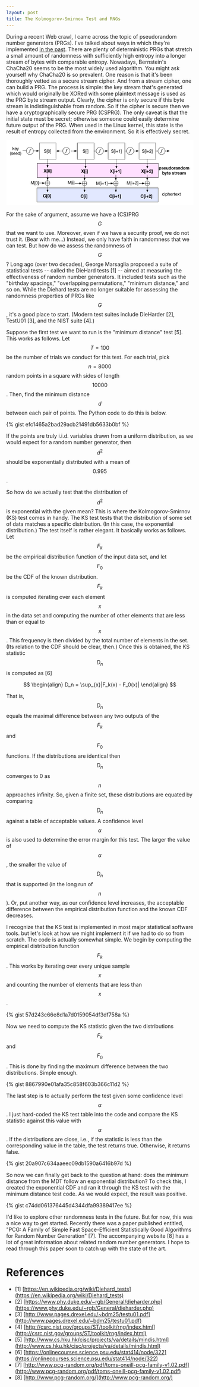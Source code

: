 ```yaml
---
layout: post
title: The Kolmogorov-Smirnov Test and RNGs
---
```


During a recent Web crawl, I came across the topic of pseudorandom number generators (PRGs). I've talked
about ways in which they're implemented [in the past](http://chris-wood.github.io/2016/05/13/Native-PRNG.html). There are plenty
of deterministic PRGs that stretch a small amount of randomness with sufficiently
high entropy into a longer stream of bytes with comparable entropy. Nowadays, Bernstein's ChaCha20
seems to be the most widely used algorithm. You might ask yourself why ChaCha20 is so prevalent. One
reason is that it's been thoroughly vetted as a secure stream cipher. And from a stream cipher, one
can build a PRG. The process is simple: the key stream that's generated which would originally
be XORed with some plaintext message is used as the PRG byte stream output. Clearly, the cipher is
only secure if this byte stream is indistinguishable from random. So if the cipher is secure then we have a cryptographically secure PRG (CSPRG). The only caveat is that the initial state must be secret;
otherwise someone could easily determine future output of the PRG. When used in the Linux kernel, this
state is the result of entropy collected from the environment. So it is effectively secret.

![A stream cipher as a CSPRG.](/images/stream_cipher_prg.png)

For the sake of argument, assume we have a (CS)PRG $$G$$ that we want to use. Moreover, even if we have a security proof, we do not trust it. (Bear with me...) Instead, we only have faith in randomness that we can test. But how do we assess the randomness of $$G$$? Long ago (over two decades), George Marsaglia
proposed a suite of statistical tests -- called the DieHard tests [1] -- aimed at
measuring the effectiveness of random number generators.
It included tests such as the "birthday spacings," "overlapping permutations,"
"minimum distance," and so on. While the Diehard
tests are no longer suitable for assessing the randomness properties of PRGs like $$G$$, it's a good place to start.
(Modern test suites include DieHarder [2], TestU01 [3], and the NIST suite [4].)

Suppose the first test we want to run is the "minimum distance" test [5]. This works as follows.
Let $$T = 100$$ be the number of trials we conduct for this test. For each trial, pick $$n=8000$$
random points in a square with sides of length $$10000$$. Then, find the minimum distance $$d$$
between each pair of points. The Python code to do this is below.

{% gist efc1465a2bad29acb21491db5633b0bf %}

If the points are truly i.i.d. variables drawn from a uniform distribution, as we would expect for
a random number generator, then $$d^2$$ should be exponentially distributed with a mean of $$0.995$$.

So how do we actually test that the distribution of $$d^2$$ is exponential with the given mean? This is
where the Kolmogorov-Smirnov (KS) test comes in handy. The KS test tests that the distribution
of some set of data matches a specific distribution. (In this case, the exponential distribution.)
The test itself is rather elegant. It basically works as follows. Let $$F_k$$ be the empirical distribution
function of the input data set, and let $$F_0$$ be the CDF of the known distribution. $$F_k$$ is computed
iterating over each element $$x$$ in the data set and computing the number of other elements that are less than
or equal to $$x$$. This frequency is then divided by the total number of elements in the set. (Its relation
to the CDF should be clear, then.) Once this is obtained, the KS statistic $$D_n$$ is computed as [6]

$$
\begin{align}
D_n = \sup_{x}|F_k(x) - F_0(x)|
\end{align}
$$

That is, $$D_n$$ equals the maximal difference between any two outputs of the $$F_k$$ and $$F_0$$ functions.
If the distributions are identical then $$D_n$$ converges to 0 as $$n$$ approaches infinity. So, given
a finite set, these distributions are equated by comparing $$D_n$$ against a table of acceptable values.
A confidence level $$\alpha$$ is also used to determine the error margin for this test. The larger the
value of $$\alpha$$, the smaller the value of $$D_n$$ that is supported (in the long run of $$n$$). Or,
put another way, as our confidence level increases, the acceptable difference between the empirical distribution
function and the known CDF decreases.

I recognize that the KS test is implemented in most major statistical software tools. but let's look at
how we might implement it if we had to do so from scratch. The code is actually somewhat simple. We begin
by computing the empirical distribution function $$F_k$$. This works by iterating over every unique sample
$$x$$ and counting the number of elements that are less than $$x$$.

{% gist 57d243c66e8d1a7d0159054df3df758a %}

Now we need to compute the KS statistic given the two distributions $$F_k$$ and $$F_0$$. This
is done by finding the maximum difference between the two distributions. Simple enough.

{% gist 8867990e01afa35c858f603b366c11d2 %}

The last step is to actually perform the test given some confidence level $$\alpha$$. I just hard-coded the KS test
table into the code and compare the KS statistic against this value with $$\alpha$$. If the distributions are close,
i.e., if the statistic is less than the corresponding value in the table, the test returns true. Otherwise, it
returns false.

{% gist 20a907c634aaeec09db1590a6416b97d %}


So now we can finally get back to the question at hand: does the minimum distance from the MDT follow an exponential
distribution? To check this, I created the exponential CDF and ran it through the KS test with the minimum distance
test code. As we would expect, the result was positive.

{% gist c74dd061376445d4344dfa99389417ee %}

I'd like to explore other randomness tests in the future. But for now, this was a nice
way to get started. Recently there was a paper published entitled, "PCG: A Family of Simple Fast Space-Efficient Statistically Good
Algorithms for Random Number Generation" [7]. The accompanying website [8] has
a lot of great information about related random number generators. I hope to read
through this paper soon to catch up with the state of the art.

# References

- [1] [https://en.wikipedia.org/wiki/Diehard_tests](https://en.wikipedia.org/wiki/Diehard_tests)
- [2] [https://www.phy.duke.edu/~rgb/General/dieharder.php](https://www.phy.duke.edu/~rgb/General/dieharder.php)
- [3] [http://www.pages.drexel.edu/~bdm25/testu01.pdf](http://www.pages.drexel.edu/~bdm25/testu01.pdf)
- [4] [http://csrc.nist.gov/groups/ST/toolkit/rng/index.html](http://csrc.nist.gov/groups/ST/toolkit/rng/index.html)
- [5] [http://www.cs.hku.hk/cisc/projects/va/details/mindis.html](http://www.cs.hku.hk/cisc/projects/va/details/mindis.html)
- [6] [https://onlinecourses.science.psu.edu/stat414/node/322](https://onlinecourses.science.psu.edu/stat414/node/322)
- [7] [http://www.pcg-random.org/pdf/toms-oneill-pcg-family-v1.02.pdf](http://www.pcg-random.org/pdf/toms-oneill-pcg-family-v1.02.pdf)
- [8] [http://www.pcg-random.org/](http://www.pcg-random.org/)
